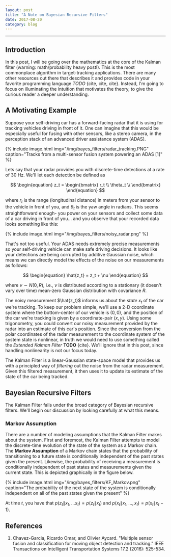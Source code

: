 ```yaml
---
layout: post
title: "A Note on Bayesian Recursive Filters"
date: 2017-08-20
category: blog
---
```


<script type="text/javascript" async
  src="https://cdn.mathjax.org/mathjax/latest/MathJax.js?config=TeX-MML-AM_CHTML">
</script>

<script type="text/x-mathjax-config">
MathJax.Hub.Config({
  TeX: { equationNumbers: { autoNumber: "AMS" } },
  tex2jax: {inlineMath: [['$','$'], ['\\(','\\)']]}
});
</script>

---

## Introduction 

In this post, I will be going over the mathematics at the core of the Kalman filter (warning: math/probability heavy post!). This is the most commonplace algorithm in target-tracking applications. There are many other resources out there that describes it and provides code in your favorite programming language *TODO* {cite, cite, cite}. Instead, I'm going to focus on illuminating the intuition that motivates the theory, to give the curious reader a deeper understanding.

## A Motivating Example

Suppose your self-driving car has a forward-facing radar that it is using for tracking vehicles driving in front of it. One can imagine that this would be especially useful for fusing with other sensors, like a stereo camera, in the perception stack of an advanced driver assistance system (ADAS). 

{%
    include image.html
    img="/img/bayes_filters/radar_tracking.PNG"
    caption="Tracks from a multi-sensor fusion system powering an ADAS [1]"
%}

Lets say that your radar provides you with discrete-time detections at a rate of 30 Hz. We'll let each detection be defined as

$$
\begin{equation}
z_t = \begin{bmatrix}
       r_t \\
       \theta_t \\
       \end{bmatrix}
\end{equation}
$$

where $r_t$ is the range (longitudinal distance) in meters from your sensor to the vehicle in front of you, and $\theta_t$ is the yaw angle in radians. This seems straightforward enough- you power on your sensors and collect some data of a car driving in front of you... and you observe that your recorded data looks something like this: 

{%
    include image.html
    img="/img/bayes_filters/noisy_radar.png"
%}

That's not too useful. Your ADAS needs extremely precise measurements so your self-driving vehicle can make safe driving decisions. It looks like your detections are being corrupted by additive Gaussian noise, which means we can directly model the effects of the noise on our measurements as follows:

$$
\begin{equation}
\hat{z_t} = z_t + \nu
\end{equation}
$$

where $\nu \sim N(0, R)$, i.e., $\nu$ is distributed according to a stationary (it doesn't vary over time) mean-zero Gaussian distribution with covariance $R$. 

The noisy measurement $\hat{z_t}$ informs us about the *state* $x_t$ of the car we're tracking. To keep our problem simple, we'll use a 2-D coordinate system where the bottom-center of our vehicle is $(0, 0)$, and the position of the car we're tracking is given by a coordinate-pair $(x, y)$. Using some trigonometry, you could convert our noisy measurement provided by the radar into an estimate of this car's position. Since the conversion from the polar coordinates of the radar measurement to the coordinate system of the system state is nonlinear, in truth we would need to use something called the *Extended Kalman Filter* **TODO** {cite}. We'll ignore that in this post, since handling nonlinearity is not our focus today.

The Kalman Filter is a linear-Gaussian state-space model that provides us with a principled way of *filtering* out the noise from the radar measurement. Given this filtered measurement, it then uses it to update its estimate of the state of the car being tracked. 

## Bayesian Recursive Filters

The Kalman Filter falls under the broad category of Bayesian recursive filters. We'll begin our discussion by looking carefully at what this means. 

### Markov Assumption

There are a number of modeling assumptions that the Kalman Filter makes about the system. First and foremost, the Kalman Filter attempts to model the discrete-time evolution of the state of the system as a Markov chain. The **Markov Assumption** of a Markov chain states that the probability of transitioning to a future state is conditionally independent of the past states given the present. Likewise, the probability of receiving a measurement is conditionally independent of past states and measurements given the current state. This is depicted graphically in the figure below. 

{%
  include image.html
  img="/img/bayes_filters/KF_Markov.png"
  caption="The probability of the next state of the system is conditionally independent on all of the past states given the present"
%}

At time $t$, you have that $p(z_t \| x_1, ... x_t) = p(z_t \| x_t)$ and $p(x_t \| x_1, ..., x_t) = p(x_t \| x_t-1)$.

<a name="References"></a>

## References

1. Chavez-Garcia, Ricardo Omar, and Olivier Aycard. "Multiple sensor fusion and classification for moving object detection and tracking." IEEE Transactions on Intelligent Transportation Systems 17.2 (2016): 525-534.





